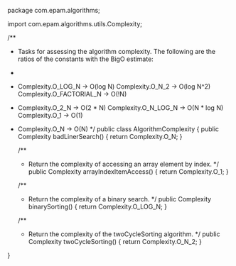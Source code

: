 package com.epam.algorithms;

import com.epam.algorithms.utils.Complexity;

/**
* Tasks for assessing the algorithm complexity. The following are the ratios of the constants with the BigO estimate:
* <p>
* Complexity.O_LOG_N       -> O(log N) Complexity.O_N_2         -> O(log N^2) Complexity.O_FACTORIAL_N -> O(!N)
* Complexity.O_2_N         -> O(2 * N) Complexity.O_N_LOG_N     -> O(N * log N) Complexity.O_1           -> O(1)
* Complexity.O_N           -> O(N)
  */
  public class AlgorithmComplexity {
  public Complexity badLinerSearch() {
  return Complexity.O_N;
  }

  /**
    * Return the complexity of accessing an array element by index.
      */
      public Complexity arrayIndexItemAccess() {
      return Complexity.O_1;
      }

  /**
    * Return the complexity of a binary search.
      */
      public Complexity binarySorting() {
      return Complexity.O_LOG_N;
      }

  /**
    * Return the complexity of the twoCycleSorting algorithm.
      */
      public Complexity twoCycleSorting() {
      return Complexity.O_N_2;
      }

}